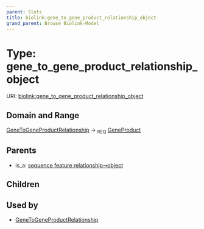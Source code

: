 ```yaml
---
parent: Slots
title: biolink:gene_to_gene_product_relationship_object
grand_parent: Browse Biolink-Model
---
```


# Type: gene_to_gene_product_relationship_object




URI: [biolink:gene_to_gene_product_relationship_object](https://w3id.org/biolink/vocab/gene_to_gene_product_relationship_object)

## Domain and Range

[GeneToGeneProductRelationship](GeneToGeneProductRelationship.md) ->  <sub>REQ</sub> [GeneProduct](GeneProduct.md)

## Parents

 *  is_a: [sequence feature relationship➞object](sequence_feature_relationship_object.md)

## Children


## Used by

 * [GeneToGeneProductRelationship](GeneToGeneProductRelationship.md)
